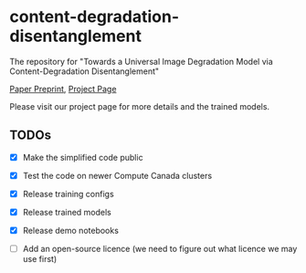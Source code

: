 # content-degradation-disentanglement

The repository for "Towards a Universal Image Degradation Model via Content-Degradation Disentanglement"

[Paper Preprint](https://arxiv.org/abs/2505.12860), [Project Page](https://ivc.uwaterloo.ca/projects/content-degradation-disentanglement/)

Please visit our project page for more details and the trained models.

## TODOs

- [x] Make the simplified code public
- [x] Test the code on newer Compute Canada clusters
- [x] Release training configs
- [x] Release trained models
- [x] Release demo notebooks
- [ ] Add an open-source licence (we need to figure out what licence we may use first)


